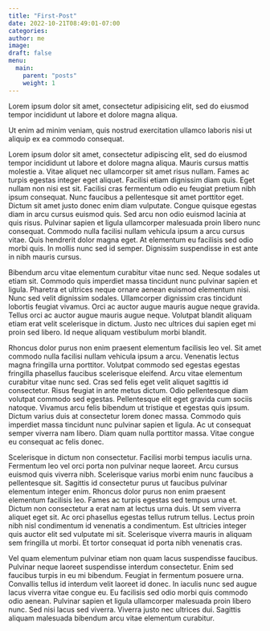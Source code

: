 ```yaml
---
title: "First-Post"
date: 2022-10-21T08:49:01-07:00
categories:
author: me
image:
draft: false
menu:
  main:
    parent: "posts"
    weight: 1
---
```


Lorem ipsum dolor sit amet, consectetur adipisicing elit, sed do eiusmod
tempor incididunt ut labore et dolore magna aliqua.

<!--more-->

Ut enim ad minim veniam, quis nostrud exercitation ullamco laboris nisi ut
aliquip ex ea commodo consequat.

Lorem ipsum dolor sit amet, consectetur adipiscing elit, sed do eiusmod tempor incididunt ut labore et dolore magna aliqua. Mauris cursus mattis molestie a. Vitae aliquet nec ullamcorper sit amet risus nullam. Fames ac turpis egestas integer eget aliquet. Facilisi etiam dignissim diam quis. Eget nullam non nisi est sit. Facilisi cras fermentum odio eu feugiat pretium nibh ipsum consequat. Nunc faucibus a pellentesque sit amet porttitor eget. Dictum sit amet justo donec enim diam vulputate. Congue quisque egestas diam in arcu cursus euismod quis. Sed arcu non odio euismod lacinia at quis risus. Pulvinar sapien et ligula ullamcorper malesuada proin libero nunc consequat. Commodo nulla facilisi nullam vehicula ipsum a arcu cursus vitae. Quis hendrerit dolor magna eget. At elementum eu facilisis sed odio morbi quis. In mollis nunc sed id semper. Dignissim suspendisse in est ante in nibh mauris cursus.

Bibendum arcu vitae elementum curabitur vitae nunc sed. Neque sodales ut etiam sit. Commodo quis imperdiet massa tincidunt nunc pulvinar sapien et ligula. Pharetra et ultrices neque ornare aenean euismod elementum nisi. Nunc sed velit dignissim sodales. Ullamcorper dignissim cras tincidunt lobortis feugiat vivamus. Orci ac auctor augue mauris augue neque gravida. Tellus orci ac auctor augue mauris augue neque. Volutpat blandit aliquam etiam erat velit scelerisque in dictum. Justo nec ultrices dui sapien eget mi proin sed libero. Id neque aliquam vestibulum morbi blandit.

Rhoncus dolor purus non enim praesent elementum facilisis leo vel. Sit amet commodo nulla facilisi nullam vehicula ipsum a arcu. Venenatis lectus magna fringilla urna porttitor. Volutpat commodo sed egestas egestas fringilla phasellus faucibus scelerisque eleifend. Arcu vitae elementum curabitur vitae nunc sed. Cras sed felis eget velit aliquet sagittis id consectetur. Risus feugiat in ante metus dictum. Odio pellentesque diam volutpat commodo sed egestas. Pellentesque elit eget gravida cum sociis natoque. Vivamus arcu felis bibendum ut tristique et egestas quis ipsum. Dictum varius duis at consectetur lorem donec massa. Commodo quis imperdiet massa tincidunt nunc pulvinar sapien et ligula. Ac ut consequat semper viverra nam libero. Diam quam nulla porttitor massa. Vitae congue eu consequat ac felis donec.

Scelerisque in dictum non consectetur. Facilisi morbi tempus iaculis urna. Fermentum leo vel orci porta non pulvinar neque laoreet. Arcu cursus euismod quis viverra nibh. Scelerisque varius morbi enim nunc faucibus a pellentesque sit. Sagittis id consectetur purus ut faucibus pulvinar elementum integer enim. Rhoncus dolor purus non enim praesent elementum facilisis leo. Fames ac turpis egestas sed tempus urna et. Dictum non consectetur a erat nam at lectus urna duis. Ut sem viverra aliquet eget sit. Ac orci phasellus egestas tellus rutrum tellus. Lectus proin nibh nisl condimentum id venenatis a condimentum. Est ultricies integer quis auctor elit sed vulputate mi sit. Scelerisque viverra mauris in aliquam sem fringilla ut morbi. Et tortor consequat id porta nibh venenatis cras.

Vel quam elementum pulvinar etiam non quam lacus suspendisse faucibus. Pulvinar neque laoreet suspendisse interdum consectetur. Enim sed faucibus turpis in eu mi bibendum. Feugiat in fermentum posuere urna. Convallis tellus id interdum velit laoreet id donec. In iaculis nunc sed augue lacus viverra vitae congue eu. Eu facilisis sed odio morbi quis commodo odio aenean. Pulvinar sapien et ligula ullamcorper malesuada proin libero nunc. Sed nisi lacus sed viverra. Viverra justo nec ultrices dui. Sagittis aliquam malesuada bibendum arcu vitae elementum curabitur.
